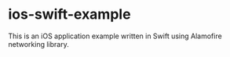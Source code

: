 ios-swift-example
=================

This is an iOS application example written in Swift using Alamofire networking library.
